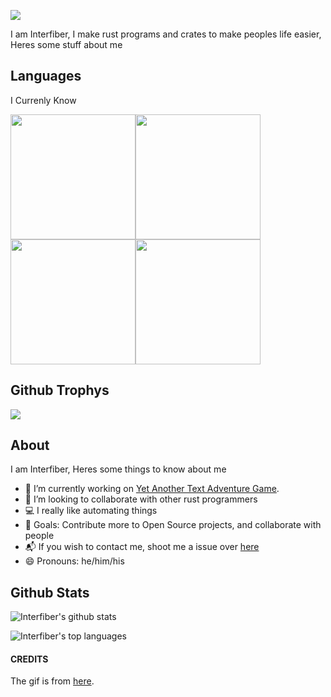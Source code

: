 <!-- Provided by giphy https://giphy.com/gifs/hello-cross-stitch-cute-W6dMBdAdBgdcObSE5E -->


![](https://i.giphy.com/media/W6dMBdAdBgdcObSE5E/giphy.webp)

I am Interfiber, I make rust programs and crates to make peoples life easier, Heres some stuff about me

## Languages
I Currenly Know

<img src="https://cdn.svgporn.com/logos/java.svg" height="200" width="200"><img src="https://cdn.svgporn.com/logos/rust.svg" height="200" width="200"><img src="https://cdn.svgporn.com/logos/javascript.svg" height="200" width="200"><img src="https://cdn.svgporn.com/logos/swift.svg" height="200" width="200">

## Github Trophys
![](https://github-profile-trophy.vercel.app/?username=Interfiber)
## About
I am Interfiber, Heres some things to know about me
- 🔭 I’m currently working on [Yet Another Text Adventure Game](https://github.com/Interfiber/yatag).
- 👯 I’m looking to collaborate with other rust programmers
- 💻 I really like automating things
- 🥅 Goals: Contribute more to Open Source projects, and collaborate with people
- 📬 If you wish to contact me, shoot me a issue over [here](https://github.com/Interfiber/Interfiber/issues)
- 😄 Pronouns: he/him/his

## Github Stats

![Interfiber's github stats](https://github-readme-stats.vercel.app/api?username=Interfiber&show_icons=true)

![Interfiber's top languages](https://github-readme-stats.vercel.app/api/top-langs/?username=Interfiber)
#### CREDITS
The gif is from [here](https://giphy.com/gifs/hello-cross-stitch-cute-W6dMBdAdBgdcObSE5E).

